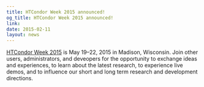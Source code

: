 ```yaml
---
title: HTCondor Week 2015 announced!
og_title: HTCondor Week 2015 announced!
link: 
date: 2015-02-11
layout: news
---
```


<a href="http://research.cs.wisc.edu/htcondor/HTCondorWeek2015/" data-proofer-ignore>HTCondor Week 2015</a> is May 19–22, 2015 in Madison, Wisconsin.  Join other users, administrators, and deveopers for the opportunity to exchange ideas and experiences, to learn about the latest research, to experience live demos, and to influence our short and long term research and development directions. 

